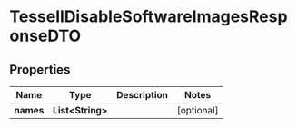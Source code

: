 

# TessellDisableSoftwareImagesResponseDTO


## Properties

Name | Type | Description | Notes
------------ | ------------- | ------------- | -------------
**names** | **List&lt;String&gt;** |  |  [optional]



